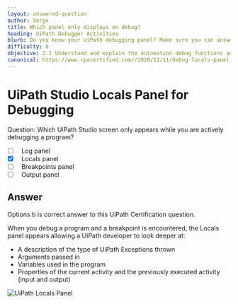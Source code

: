 ```yaml
---
layout: answered-question
author: Serge
title: Which panel only displays on debug?
heading: UiPath Debugger Activities
blurb: Do you know your UiPath debugging panel? Make sure you can answer this UiPath Associate test question.
difficulty: 6
objective: 2.1 Understand and explain the automation debug functions and usage such as breakpoints
canonical: https://www.rpacertified.com//2020/11/11/debug-locals-panel.html
---
```

<h1>UiPath Studio Locals Panel for Debugging</h1>
Question: Which UiPath Studio screen only appears while you are actively debugging a program?

- [ ] &nbsp;  Log panel
- [x] &nbsp;  Locals panel
- [ ] &nbsp;  Breakpoints panel
- [ ] &nbsp;  Output panel

## Answer

Options b is correct answer to this UiPath Certification question.

When you debug a program and a breakpoint is encountered, the Locals panel appears allowing a UiPath developer to look deeper at:
- A description of the type of UiPath Exceptions thrown
- Arguments passed in
- Variables used in the program
- Properties of the current activity and the previously executed activity (input and output)

<img src="https://files.readme.io/4537cc6-locals.gif" class="img-fluid" alt="UiPath Locals Panel">
